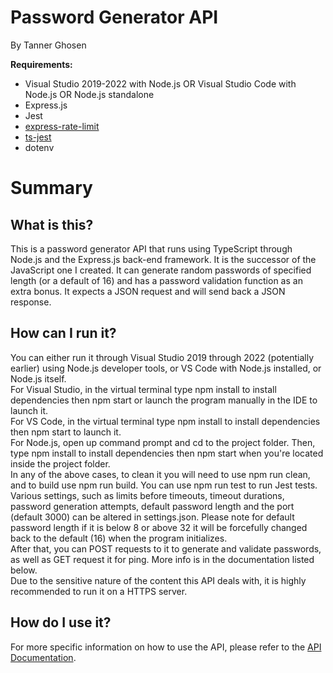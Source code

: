 # Password Generator API
By Tanner Ghosen

<b>Requirements:</b>
<ul>
<li>Visual Studio 2019-2022 with Node.js OR Visual Studio Code with Node.js OR Node.js standalone</li>
<li>Express.js</li>
<li>Jest</li>
<li><a href="https://www.npmjs.com/package/express-rate-limit?activeTab=readme">express-rate-limit</a></li>
<li><a href="https://kulshekhar.github.io/ts-jest/">ts-jest</a></li>
<li>dotenv</li>
</ul>

# Summary
## What is this?
This is a password generator API that runs using TypeScript through Node.js and the Express.js back-end framework.
It is the successor of the JavaScript one I created.
It can generate random passwords of specified length (or a default of 16) and has a 
password validation function as an extra bonus. It expects a JSON request and will send back a JSON response.

## How can I run it?
You can either run it through Visual Studio 2019 through 2022 (potentially earlier) using Node.js developer tools, or VS Code with Node.js installed, or Node.js itself.<br>
For Visual Studio, in the virtual terminal type npm install to install dependencies then npm start or launch the program manually in the IDE to launch it.<br>
For VS Code, in the virtual terminal type npm install to install dependencies then npm start to launch it.<br>
For Node.js, open up command prompt and cd to the project folder. Then, type npm install to install dependencies then npm start when you're located inside the project folder.<br>
In any of the above cases, to clean it you will need to use npm run clean, and to build use npm run build. You can use npm run test to run Jest tests.
Various settings, such as limits before timeouts, timeout durations, password generation attempts, default password length and the port (default 3000) can be altered in settings.json. Please note for default password length if it is below 8 or above 32 it will be forcefully changed back to the default (16) when the program initializes.<br>
After that, you can POST requests to it to generate and validate passwords, as well as GET request it for ping. More info is in the documentation listed below.<br>
Due to the sensitive nature of the content this API deals with, it is highly recommended to run it on a HTTPS server. <br>

## How do I use it?
For more specific information on how to use the API, please refer to the [API Documentation](DOCUMENTATION.md).